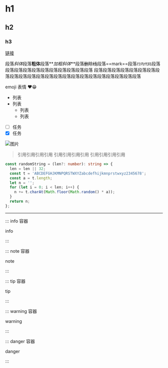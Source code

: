 # h1

## h2

### h3

[链接](https://baidu.com)

段落*斜体*段落**粗体**段落**_加粗斜体_**段落~~删除线~~段落==mark==段落`行内代码`段落段落段落段落段落段落段落段落段落段落段落
段落段落段落段落段落段落段落段落段落段落段落段落段落段落段落段落段落段落段落段落段落段落段落

emoji 表情 ❤😁

- 列表
- 列表
  - 列表
  - 列表
- [ ] 任务
- [x] 任务

![](https://temp.im/100/4CD964/fff '图片')

> 引用引用引用引用
> 引用引用引用引用
> 引用引用引用引用

```typescript
const randomString = (len?: number): string => {
  len = len || 32;
  const t = 'ABCDEFGHJKMNPQRSTWXYZabcdefhijkmnprstwxyz2345678';
  const a = t.length;
  let n = '';
  for (let i = 0; i < len; i++) {
    n += t.charAt(Math.floor(Math.random() * a));
  }
  return n;
};
```

[//]: # (分割线)

---

::: info 容器

info

:::

::: note 容器

note

:::

::: tip 容器

tip

:::

::: warning 容器

warning

:::

::: danger 容器

danger

:::


